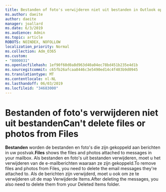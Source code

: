 ```yaml
---
title: Bestanden of foto's verwijderen niet uit bestanden in Outlook op het web
ms.author: daeite
author: daeite
manager: joallard
ms.date: 6/3/2019
ms.audience: Admin
ms.topic: article
ROBOTS: NOINDEX, NOFOLLOW
localization_priority: Normal
ms.collection: Adm_O365
ms.custom:
- "8000031"
ms.openlocfilehash: 1ef90f60d0a8d963d40a04ec78bd451b235e4d1b
ms.sourcegitcommit: c65fb26afcaa8446c3e5490ed14c4f403b9d0945
ms.translationtype: MT
ms.contentlocale: nl-NL
ms.lasthandoff: 06/03/2019
ms.locfileid: "34683000"
---
```

# <a name="cant-delete-files-or-photos-from-files"></a><span data-ttu-id="e4b75-102">Bestanden of foto's verwijderen niet uit bestanden</span><span class="sxs-lookup"><span data-stu-id="e4b75-102">Can't delete files or photos from Files</span></span>

<span data-ttu-id="e4b75-103">**Bestanden** worden de bestanden en foto's die zijn gekoppeld aan berichten in uw postvak.</span><span class="sxs-lookup"><span data-stu-id="e4b75-103">**Files** shows the files and photos attached to messages in your mailbox.</span></span> <span data-ttu-id="e4b75-104">Als bestanden en foto's uit bestanden verwijderen, moet u het verwijderen van de e-mailberichten waaraan ze zijn gekoppeld.</span><span class="sxs-lookup"><span data-stu-id="e4b75-104">To remove files and photos from Files, you need to delete the email messages they're attached to.</span></span> <span data-ttu-id="e4b75-105">Als de berichten zijn verwijderd, moet u ook om ze te verwijderen uit de map Verwijderde Items.</span><span class="sxs-lookup"><span data-stu-id="e4b75-105">After deleting the messages, you also need to delete them from your Deleted Items folder.</span></span>